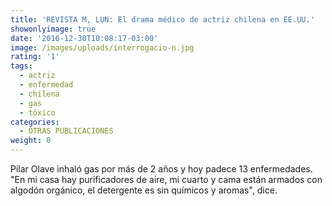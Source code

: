 ```yaml
---
title: 'REVISTA M, LUN: El drama médico de actriz chilena en EE.UU.'
showonlyimage: true
date: '2016-12-30T10:08:17-03:00'
image: /images/uploads/interrogacio-n.jpg
rating: '1'
tags:
  - actriz
  - enfermedad
  - chilena
  - gas
  - tóxico
categories:
  - OTRAS PUBLICACIONES
weight: 0
---
```

Pilar Olave inhaló gas por más de 2 años y hoy padece 13 enfermedades. "En mi casa hay purificadores de aire, mi cuarto y cama están armados con algodón orgánico, el detergente es sin químicos y aromas", dice.
